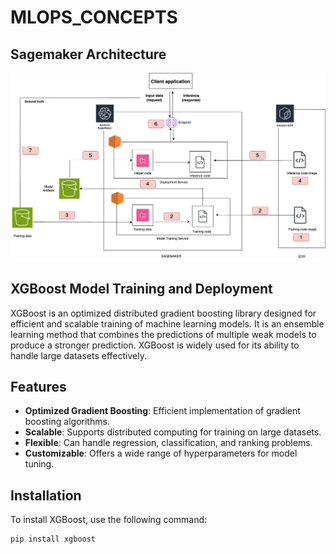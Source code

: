 # MLOPS_CONCEPTS

## Sagemaker Architecture

![XGBoost Example](images/sagemaker.png "SageMaker Architecture")


## XGBoost Model Training and Deployment

XGBoost is an optimized distributed gradient boosting library designed for efficient and scalable training of machine learning models. It is an ensemble learning method that combines the predictions of multiple weak models to produce a stronger prediction. XGBoost is widely used for its ability to handle large datasets effectively.

## Features

- **Optimized Gradient Boosting**: Efficient implementation of gradient boosting algorithms.
- **Scalable**: Supports distributed computing for training on large datasets.
- **Flexible**: Can handle regression, classification, and ranking problems.
- **Customizable**: Offers a wide range of hyperparameters for model tuning.

## Installation

To install XGBoost, use the following command:

```bash
pip install xgboost

